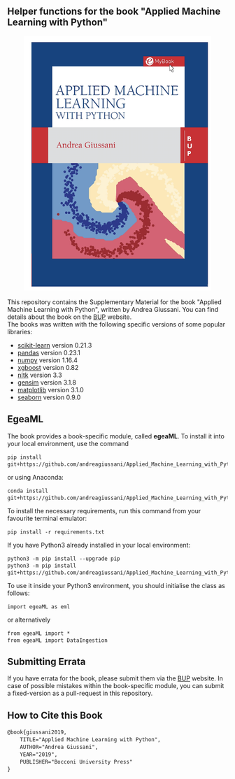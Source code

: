 ## Helper functions for the book "Applied Machine Learning with Python"

<p align="center">
  <img src="cover.jpg" width="428" height="584" title="FrontCover">
</p>


This repository contains the Supplementary Material for the book "Applied Machine Learning with Python", written by Andrea Giussani.
You can find details about the book on the [BUP](https://bup.egeaonline.it) website.  
The books was written with the following specific versions of some popular libraries:
- [scikit-learn](https://scikit-learn.org/stable/) version 0.21.3
- [pandas](https://pandas.pydata.org) version 0.23.1
- [numpy](https://numpy.org) version 1.16.4
- [xgboost](https://xgboost.readthedocs.io/en/latest/#) version 0.82
- [nltk](https://www.nltk.org) version 3.3
- [gensim](https://radimrehurek.com/gensim/) version 3.1.8
- [matplotlib](https://matplotlib.org) version 3.1.0
- [seaborn](https://seaborn.pydata.org) version 0.9.0

## EgeaML
The book provides a book-specific module, called **egeaML**. To install it into your local environment, use the command
```
pip install git+https://github.com/andreagiussani/Applied_Machine_Learning_with_Python.git
```
or using Anaconda:
```
conda install git+https://github.com/andreagiussani/Applied_Machine_Learning_with_Python.git
```

To install the necessary requirements, run this command from your favourite terminal emulator:
```
pip install -r requirements.txt
```

If you have Python3 already installed in your local environment:
```
python3 -m pip install --upgrade pip
python3 -m pip install git+https://github.com/andreagiussani/Applied_Machine_Learning_with_Python.git
```
To use it inside your Python3 environment, you should initialise the class as follows:
```
import egeaML as eml
```
or alternatively
```
from egeaML import *
from egeaML import DataIngestion
```

## Submitting Errata
If you have errata for the book, please submit them via the [BUP](https://bup.egeaonline.it) website. In case of possible mistakes within the book-specific module, you can submit a fixed-version as a pull-request in this repository.

## How to Cite this Book

```tex
@book{giussani2019,
	TITLE="Applied Machine Learning with Python",
	AUTHOR="Andrea Giussani",
	YEAR="2019",
	PUBLISHER="Bocconi University Press"
}
```
